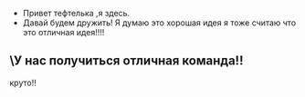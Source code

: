 * Привет тефтелька ,я здесь.
* Давай будем дружить!
Я думаю это хорошая идея
я тоже считаю что это отличная идея!!!!
## \У нас получиться отличная команда!!
круто!!
